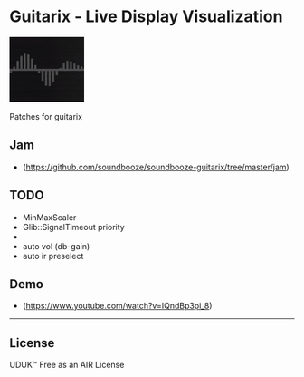 # Guitarix - Live Display Visualization

![alt text](https://raw.githubusercontent.com/soundbooze/soundbooze-guitarix/master/logo.png "Home")

Patches for guitarix 

## Jam

- (https://github.com/soundbooze/soundbooze-guitarix/tree/master/jam)

## TODO

- MinMaxScaler
- Glib::SignalTimeout priority
-
- auto vol (db-gain) 
- auto ir preselect

## Demo

- (https://www.youtube.com/watch?v=IQndBp3pi_8)

___

## License

UDUK™ Free as an AIR License
